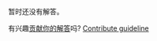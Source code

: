 
暂时还没有解答。

有兴趣[贡献你的解答](https://github.com/BFEdev/BFE.dev-solutions/blob/main/react/useupdateeffect_zh.md)吗? [Contribute guideline](https://github.com/BFEdev/BFE.dev-solutions#how-to-contribute)
